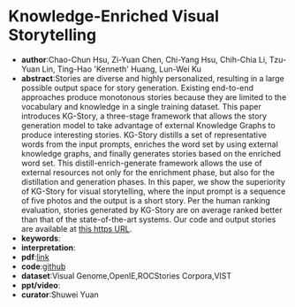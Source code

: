 # Knowledge-Enriched Visual Storytelling

* **author**:Chao-Chun Hsu, Zi-Yuan Chen, Chi-Yang Hsu, Chih-Chia Li, Tzu-Yuan Lin, Ting-Hao 'Kenneth' Huang, Lun-Wei Ku
* **abstract**:Stories are diverse and highly personalized, resulting in a large possible output space for story generation. Existing end-to-end approaches produce monotonous stories because they are limited to the vocabulary and knowledge in a single training dataset. This paper introduces KG-Story, a three-stage framework that allows the story generation model to take advantage of external Knowledge Graphs to produce interesting stories. KG-Story distills a set of representative words from the input prompts, enriches the word set by using external knowledge graphs, and finally generates stories based on the enriched word set. This distill-enrich-generate framework allows the use of external resources not only for the enrichment phase, but also for the distillation and generation phases. In this paper, we show the superiority of KG-Story for visual storytelling, where the input prompt is a sequence of five photos and the output is a short story. Per the human ranking evaluation, stories generated by KG-Story are on average ranked better than that of the state-of-the-art systems. Our code and output stories are available at [this https URL](https://github.com/zychen423/KE-VIST).
* **keywords**:
* **interpretation**:
* **pdf**:[link](https://arxiv.org/pdf/1912.01496)
* **code**:[github](https://github.com/zychen423/KE-VIST)
* **dataset**:Visual Genome,OpenIE,ROCStories Corpora,VIST
* **ppt/video**:
* **curator**:Shuwei Yuan
